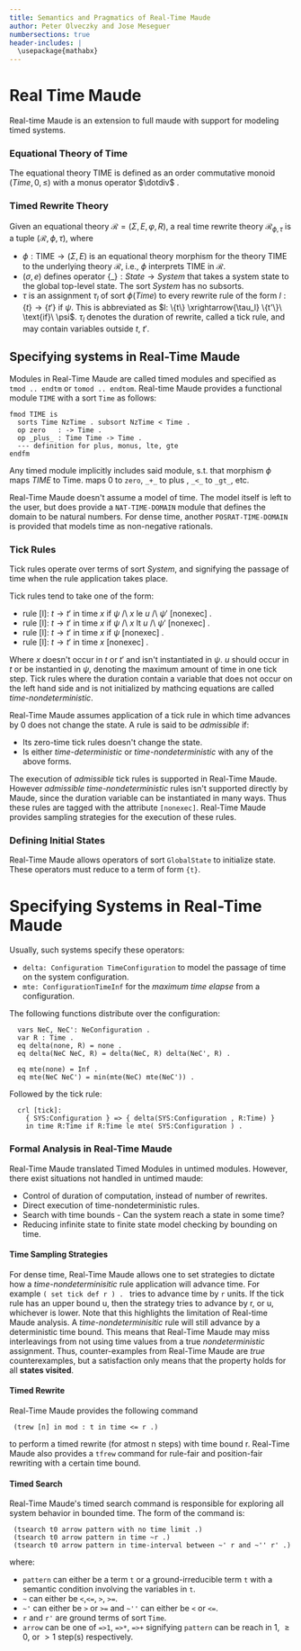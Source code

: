 ```yaml
---
title: Semantics and Pragmatics of Real-Time Maude
author: Peter Olveczky and Jose Meseguer
numbersections: true
header-includes: |
  \usepackage{mathabx}
---
```


Real Time Maude
===============

Real-time Maude is an extension to full maude with support for modeling timed systems.


### Equational Theory of Time
  The equational theory $\text{TIME}$ is defined as an order commutative monoid
  $(\textit{Time}, 0, \leq)$ with a monus operator  $\dotdiv$ .

### Timed Rewrite Theory
Given an equational theory $\mathcal{R} = \left( \Sigma, E, \varphi, R \right)$, a
  real time rewrite theory $\mathcal{R}_{\phi, \tau}$ is a tuple $\left(\mathcal{R}, \phi, \tau \right)$, where

 - $\phi: \text{TIME} \to (\Sigma, E)$ is an equational theory
    morphism for the theory $\text{TIME}$ to the underlying theory $\mathcal{R}$,
    i.e., $\phi$ interprets $\text{TIME}$ in $\mathcal{R}$.
 - $(\sigma, e)$ defines operator $\{\_\}: \textit{State} \to \textit{System}$ that takes
    a system state to the global top-level state. The sort $\textit{System}$ has no
    subsorts.
 - $\tau$ is an assignment $\tau_l$ of sort $\phi(\textit{Time})$ to every rewrite rule
    of the form $l: \{t\}  \rightarrow \{t'\}\ \text{if}\ \psi$. This is
    abbreviated as $l: \{t\} \xrightarrow{\tau_l} \{t'\}\ \text{if}\ \psi$.
    $\tau_l$ denotes the duration of rewrite, called a tick rule, and may
    contain variables outside $t$, $t'$.

Specifying systems in Real-Time Maude
--------------------------------------

Modules in Real-Time Maude are called timed modules and specified as
`tmod .. endtm` or `tomod .. endtom`.
Real-time Maude provides a functional module `TIME` with a sort `Time` as
follows:
```
fmod TIME is
  sorts Time NzTime . subsort NzTime < Time .
  op zero   : -> Time .
  op _plus_ : Time Time -> Time .
  --- definition for plus, monus, lte, gte
endfm
```

Any timed module implicitly includes said module, s.t. that morphism $\phi$
maps $\textit{TIME}$ to $\text{Time}$. maps 0 to `zero`, `_+_` to $\text{plus}$
, `_<_` to `_gt_`, etc.

Real-Time Maude doesn't assume a model of time. The model itself is left to the
user, but does provide a `NAT-TIME-DOMAIN` module that defines the domain to be
natural numbers. For dense time, another `POSRAT-TIME-DOMAIN` is provided that
models time as non-negative rationals.

### Tick Rules

Tick rules operate over terms of sort $\textit{System}$, and signifying the passage of
time when the rule application takes place.

Tick rules tend to take one of the form:

 - rule [l]: $t \rightarrow t'$ in time $x$ if $\psi$ /\\ $x$ le $u$ /\\ $\psi'$ [nonexec] .
 - rule [l]: $t \rightarrow t'$ in time $x$ if $\psi$ /\\ $x$ lt $u$ /\\ $\psi'$ [nonexec] .
 - rule [l]: $t \rightarrow t'$ in time $x$ if $\psi$ [nonexec] .
 - rule [l]: $t \rightarrow t'$ in time $x$ [nonexec] .

Where $x$ doesn't occur in $t$ or $t'$ and isn't instantiated in $\psi$.
$u$ should occur in $t$ or be instantied in $\psi$, denoting the maximum amount
of time in one tick step. Tick rules where the duration contain a variable that
does not occur on the left hand side and is not initialized by mathcing
equations are called *time-nondeterministic*.

Real-Time Maude assumes application of a tick rule in which time advances by 0
does not change the state. A rule is said to be *admissible* if:

 - Its zero-time tick rules doesn't change the state.
 - Is either *time-deterministic* or *time-nondeterministic* with any of the
   above forms.

The execution of *admissible* tick rules is supported in Real-Time Maude. However
*admissible time-nondeterministic* rules isn't supported directly by Maude,
since the duration variable can be instantiated in many ways. Thus these rules
are tagged with the attribute `[nonexec]`. Real-Time Maude provides sampling
strategies for the execution of these rules.

### Defining Initial States

Real-Time Maude allows operators of sort `GlobalState` to initialize state.
These operators must reduce to a term of form `{t}`.

Specifying Systems in Real-Time Maude
=====================================

Usually, such systems specify these operators:

 - `delta: Configuration TimeConfiguration` to
   model the passage of time on the system configuration.
 - `mte: ConfigurationTimeInf` for the *maximum
   time elapse* from a configuration.

The following functions distribute over the configuration:

```
  vars NeC, NeC': NeConfiguration .
  var R : Time .
  eq delta(none, R) = none .
  eq delta(NeC NeC, R) = delta(NeC, R) delta(NeC', R) .

  eq mte(none) = Inf .
  eq mte(NeC NeC') = min(mte(NeC) mte(NeC')) .
```

Followed by the tick rule:

```
  crl [tick]:
    { SYS:Configuration } => { delta(SYS:Configuration , R:Time) }
    in time R:Time if R:Time le mte( SYS:Configuration ) .
```


### Formal Analysis in Real-Time Maude

Real-Time Maude translated Timed Modules in untimed modules.
However, there exist situations not handled in untimed maude:

 - Control of duration of computation, instead of number of rewrites.
 - Direct execution of time-nondeterministic rules.
 - Search with time bounds - Can the system reach a state in some time?
 - Reducing infinite state to finite state model checking by bounding on time.

#### Time Sampling Strategies

For dense time, Real-Time Maude allows one to set strategies to dictate how
a *time-nondeterminisitic* rule application will advance time. For example `(
set tick def r ) . ` tries to advance time by `r` units. If the tick rule
has an upper bound u, then the strategy tries to advance by r, or u, whichever
is lower. Note that this highlights the limitation of Real-time Maude analysis.
A *time-nondeterminisitic* rule will still advance by a deterministic time
bound. This means that Real-Time Maude may miss interleavings from not using
time values from a true *nondeterministic* assignment. Thus, counter-examples
from Real-Time Maude are *true* counterexamples, but a satisfaction only means
that the property holds for all **states visited**.

#### Timed Rewrite

Real-Time Maude provides the following command

```
 (trew [n] in mod : t in time <= r .)
```
to perform a timed rewrite (for atmost n steps) with time bound r. Real-Time
Maude also provides a `tfrew` command for rule-fair and position-fair rewriting
with a certain time bound.

#### Timed Search

Real-Time Maude's timed search command is responsible for exploring all system
behavior in bounded time. The form of the command is:

```
 (tsearch t0 arrow pattern with no time limit .)
 (tsearch t0 arrow pattern in time ~r .)
 (tsearch t0 arrow pattern in time-interval between ~' r and ~'' r' .)

```
where:

 - `pattern` can either be a term `t` or a ground-irreducible term `t`
with a semantic condition involving the variables in `t`.
 - `~` can either be `<`,`<=`, `>`, `>=`.
 - `~'` can either be `>` or `>=` and `~''` can either be `<` or `<=`.
 - `r` and `r'` are ground terms of sort `Time`.
 - `arrow` can be one of `=>1`, `=>*`, `=>+` signifying `pattern` can be reach
   in $1$, $\ge 0$, or $> 1$ step(s) respectively.





